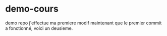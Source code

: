 # demo-cours
demo repo
j'effectue ma premiere modif
maintenant que le premier commit a fonctionné, voici un deusieme.
